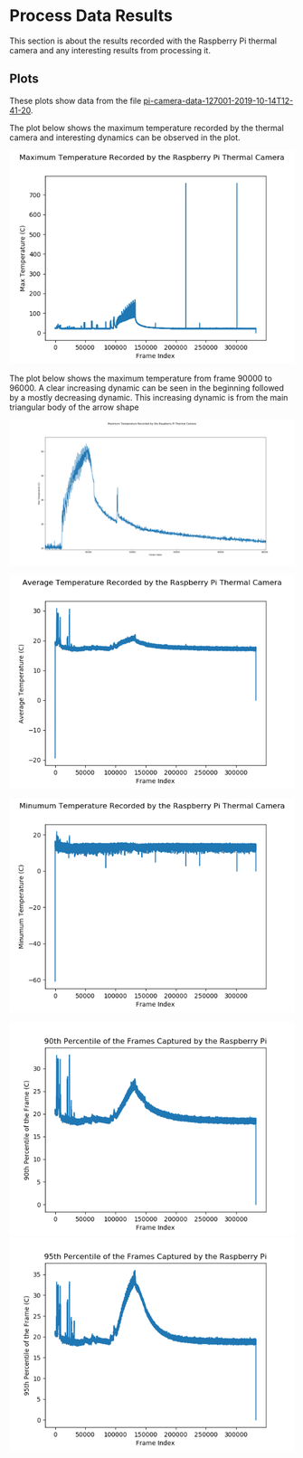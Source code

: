 # Process Data Results

This section is about the results recorded with the Raspberry Pi thermal camera and any interesting results from processing it.

## Plots
These plots show data from the file [pi-camera-data-127001-2019-10-14T12-41-20](Data/pi-camera-data-127001-2019-10-14T12-41-20.hdf5).

The plot below shows the maximum temperature recorded by the thermal camera and interesting dynamics can be observed in the plot.

![Maximum temperature](Plots/pi-camera-max-temp.png)

The plot below shows the maximum temperature from frame 90000 to 96000. A clear increasing dynamic can be seen in the beginning followed by a mostly decreasing dynamic. This increasing dynamic is from the main triangular body of the arrow shape

![Max temperature, 90000 to 96000](Plots/pi-camera-max-artifact7-zoom.png)

![Average temperature](Plots/pi-camera-mean-temp.png)

![Minimum temperature](Plots/pi-camera-min-temp.png)

![Maximum temperature 90th Percentile](Plots/pi-camera-90p.png)
![Maximum temperature 95th Percentile](Plots/pi-camera-95p.png)
